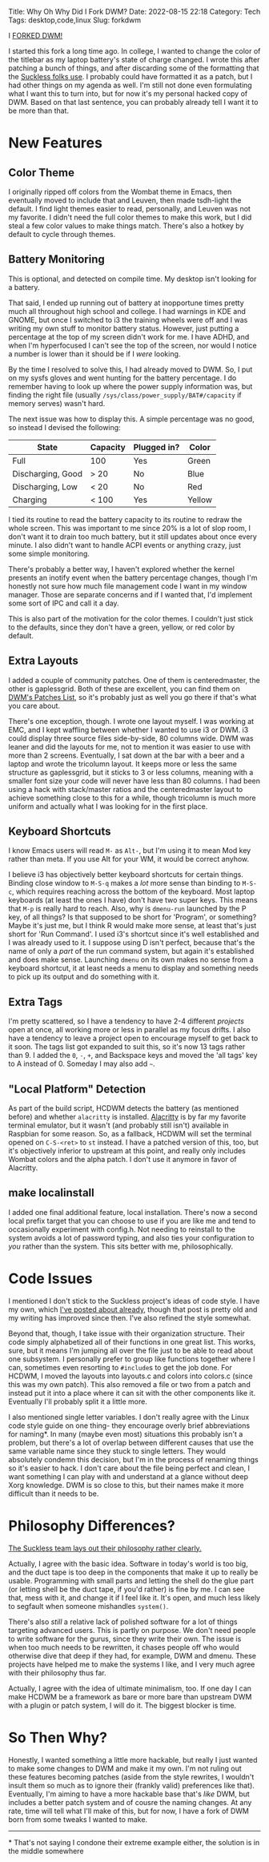 Title: Why Oh Why Did I Fork DWM?
Date: 2022-08-15 22:18
Category: Tech
Tags: desktop,code,linux
Slug: forkdwm

I [FORKED DWM!](https://gitlab.com/CannonContraption/headcannon-dwm)

I started this fork a long time ago. In college, I wanted to change the color of the titlebar as my laptop battery's state of charge changed. I wrote this after patching a bunch of things, and after discarding some of the formatting that the [Suckless folks use](https://suckless.org/coding_style/). I probably could have formatted it as a patch, but I had other things on my agenda as well. I'm still not done even formulating what I want this to turn into, but for now it's my personal hacked copy of DWM. Based on that last sentence, you can probably already tell I want it to be more than that.

# New Features

## Color Theme

I originally ripped off colors from the Wombat theme in Emacs, then eventually moved to include that and Leuven, then made tsdh-light the default. I find light themes easier to read, personally, and Leuven was not my favorite. I didn't need the full color themes to make this work, but I did steal a few color values to make things match. There's also a hotkey by default to cycle through themes.

## Battery Monitoring

This is optional, and detected on compile time. My desktop isn't looking for a battery.

That said, I ended up running out of battery at inopportune times pretty much all throughout high school and college. I had warnings in KDE and GNOME, but once I switched to i3 the training wheels were off and I was writing my own stuff to monitor battery status. However, just putting a percentage at the top of my screen didn't work for me. I have ADHD, and when I'm hyperfocused I can't see the top of the screen, nor would I notice a number is lower than it should be if I _were_ looking.

By the time I resolved to solve this, I had already moved to DWM. So, I put on my sysfs gloves and went hunting for the battery percentage. I do remember having to look up where the power supply information was, but finding the right file (usually `/sys/class/power_supply/BAT#/capacity` if memory serves) wasn't hard.

The next issue was how to display this. A simple percentage was no good, so instead I devised the following:

| State | Capacity | Plugged in? | Color |
|---|---|---|---|
| Full | 100 | Yes | Green |
| Discharging, Good | > 20 | No | Blue |
| Discharging, Low | < 20 | No | Red |
| Charging | < 100 | Yes | Yellow |

I tied its routine to read the battery capacity to its routine to redraw the whole screen. This was important to me since 20% is a lot of slop room, I don't want it to drain too much battery, but it still updates about once every minute. I also didn't want to handle ACPI events or anything crazy, just some simple monitoring.

There's probably a better way, I haven't explored whether the kernel presents an inotify event when the battery percentage changes, though I'm honestly not sure how much file management code I want in my window manager. Those are separate concerns and if I wanted that, I'd implement some sort of IPC and call it a day.

This is also part of the motivation for the color themes. I couldn't just stick to the defaults, since they don't have a green, yellow, or red color by default.

## Extra Layouts

I added a couple of community patches. One of them is centeredmaster, the other is gaplessgrid. Both of these are excellent, you can find them on [DWM's Patches List](https://dwm.suckless.org/patches/), so it's probably just as well you go there if that's what you care about.

There's one exception, though. I wrote one layout myself. I was working at EMC, and I kept waffling between whether I wanted to use i3 or DWM. i3 could display three source files side-by-side, 80 columns wide. DWM was leaner and did the layouts for me, not to mention it was easier to use with more than 2 screens. Eventually, I sat down at the bar with a beer and a laptop and wrote the tricolumn layout. It keeps more or less the same structure as gaplessgrid, but it sticks to 3 or less columns, meaning with a smaller font size your code will never have less than 80 columns. I had been using a hack with stack/master ratios and the centeredmaster layout to achieve something close to this for a while, though tricolumn is much more uniform and actually what I was looking for in the first place.

## Keyboard Shortcuts

I know Emacs users will read `M-` as `Alt-`, but I'm using it to mean Mod key rather than meta. If you use Alt for your WM, it would be correct anyhow.

I believe i3 has objectively better keyboard shortcuts for certain things. Binding close window to `M-S-q` makes a _lot_ more sense than binding to `M-S-c`, which requires reaching across the bottom of the keyboard. Most laptop keyboards (at least the ones I have) don't have two super keys. This means that `M-p` is really hard to reach. Also, why is `dmenu-run` launched by the P key, of all things? Is that supposed to be short for 'Program', or something? Maybe it's just me, but I think R would make more sense, at least that's just short for 'Run Command'. I used i3's shortcut since it's well established and I was already used to it. I suppose using D isn't perfect, because that's the name of only a _part_ of the run command system, but again it's established and does make sense. Launching `dmenu` on its own makes no sense from a keyboard shortcut, it at least needs a menu to display and something needs to pick up its output and do something with it.

## Extra Tags

I'm pretty scattered, so I have a tendency to have 2-4 different _projects_ open at once, all working more or less in parallel as my focus drifts. I also have a tendency to leave a project open to encourage myself to get back to it soon. The tags list got expanded to suit this, so it's now 13 tags rather than 9. I added the `0`, `-`, `+`, and Backspace keys and moved the 'all tags' key to A instead of 0. Someday I may also add `~`.

## "Local Platform" Detection

As part of the build script, HCDWM detects the battery (as mentioned before) and whether `alacritty` is installed. [Alacritty](https://alacritty.org/) is by far my favorite terminal emulator, but it wasn't (and probably still isn't) available in Raspbian for some reason. So, as a fallback, HCDWM will set the terminal opened on `C-S-<ret>` to `st` instead. I have a patched version of this, too, but it's objectively inferior to upstream at this point, and really only includes Wombat colors and the alpha patch. I don't use it anymore in favor of Alacritty.

## make localinstall

I added one final additional feature, local installation. There's now a second local prefix target that you can choose to use if you are like me and tend to occasionally experiment with config.h. Not needing to reinstall to the system avoids a lot of password typing, and also ties your configuration to _you_ rather than the system. This sits better with me, philosophically.

# Code Issues

I mentioned I don't stick to the Suckless project's ideas of code style. I have my own, which [I've posted about already]({filename}codestyle.md), though that post is pretty old and my writing has improved since then. I've also refined the style somewhat.

Beyond that, though, I take issue with their organization structure. Their code simply alphabetized all of their functions in one great list. This works, sure, but it means I'm jumping all over the file just to be able to read about one subsystem. I personally prefer to group like functions together where I can, sometimes even resorting to `#include`s to get the job done. For HCDWM, I moved the layouts into layouts.c and colors into colors.c (since this was my own patch). This also removed a file or two from a patch and instead put it into a place where it can sit with the other components like it. Eventually I'll probably split it a little more.

I also mentioned single letter variables. I don't really agree with the Linux code style guide on one thing- they encourage overly brief abbreviations for naming*. In many (maybe even most) situations this probably isn't a problem, but there's a lot of overlap between different causes that use the same variable name since they stuck to single letters. They would absolutely condemn this decision, but I'm in the process of renaming things so it's easier to hack. I don't care about the file being perfect and clean, I want something I can play with and understand at a glance without deep Xorg knowledge. DWM is so close to this, but their names make it more difficult than it needs to be.

# Philosophy Differences?

[The Suckless team lays out their philosophy rather clearly.](https://suckless.org/philosophy/)

Actually, I agree with the basic idea. Software in today's world is too big, and the duct tape is too deep in the components that make it up to really be usable. Programming with small parts and letting the shell do the glue part (or letting shell be the duct tape, if you'd rather) is fine by me. I can see that, mess with it, and change it if I feel like it. It's open, and much less likely to segfault when someone mishandles `system()`.

There's also _still_ a relative lack of polished software for a lot of things targeting advanced users. This is partly on purpose. We don't need people to write software for the gurus, since they write their own. The issue is when too much needs to be rewritten, it chases people off who would otherwise dive that deep if they had, for example, DWM and dmenu. These projects have helped me to make the systems I like, and I very much agree with their philosophy thus far.

Actually, I agree with the idea of ultimate minimalism, too. If one day I can make HCDWM be a framework as bare or more bare than upstream DWM with a plugin or patch system, I will do it. The biggest blocker is time.

# So Then Why?

Honestly, I wanted something a little more hackable, but really I just wanted to make some changes to DWM and make it my own. I'm not ruling out these features becoming patches (aside from the style rewrites, I wouldn't insult them so much as to ignore their (frankly valid) preferences like that). Eventually, I'm aiming to have a more hackable base that's _like_ DWM, but includes a better patch system and of cousre the naming changes. At any rate, time will tell what I'll make of this, but for now, I have a fork of DWM born from some tweaks I wanted to make.

-----

\* That's not saying I condone their extreme example either, the solution is in the middle somewhere

